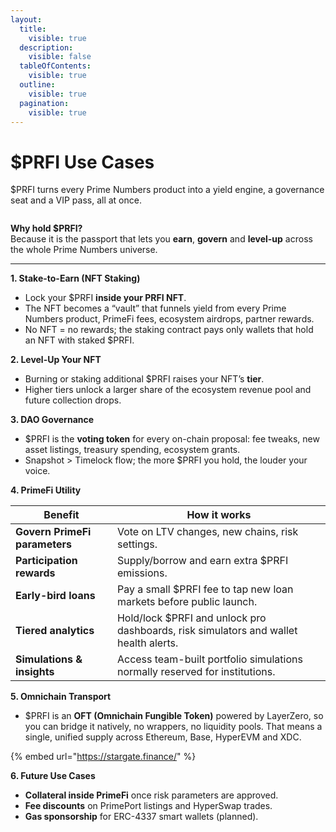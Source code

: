 ```yaml
---
layout:
  title:
    visible: true
  description:
    visible: false
  tableOfContents:
    visible: true
  outline:
    visible: true
  pagination:
    visible: true
---
```


# $PRFI Use Cases

$PRFI turns every Prime Numbers product into a yield engine, a governance seat and a VIP pass, all at once.

<figure><img src="../../.gitbook/assets/TOKENUSECASES (1).jpg" alt=""><figcaption></figcaption></figure>

**Why hold $PRFI?**\
Because it is the passport that lets you **earn**, **govern** and **level-up** across the whole Prime Numbers universe.

***

**1. Stake-to-Earn (NFT Staking)**

* Lock your $PRFI **inside your PRFI NFT**.
* The NFT becomes a “vault” that funnels yield from every Prime Numbers product, PrimeFi fees, ecosystem airdrops, partner rewards.
* No NFT = no rewards; the staking contract pays only wallets that hold an NFT with staked $PRFI.&#x20;

**2. Level-Up Your NFT**

* Burning or staking additional $PRFI raises your NFT’s **tier**.
* Higher tiers unlock a larger share of the ecosystem revenue pool and future collection drops.

**3. DAO Governance**

* $PRFI is the **voting token** for every on-chain proposal: fee tweaks, new asset listings, treasury spending, ecosystem grants.
* Snapshot > Timelock flow; the more $PRFI  you hold, the louder your voice.

**4. PrimeFi Utility**

| Benefit                       | How it works                                                                         |
| ----------------------------- | ------------------------------------------------------------------------------------ |
| **Govern PrimeFi parameters** | Vote on LTV changes, new chains, risk settings.                                      |
| **Participation rewards**     | Supply/borrow and earn extra $PRFI emissions.                                        |
| **Early-bird loans**          | Pay a small $PRFI fee to tap new loan markets before public launch.                  |
| **Tiered analytics**          | Hold/lock $PRFI and unlock pro dashboards, risk simulators and wallet health alerts. |
| **Simulations & insights**    | Access team-built portfolio simulations normally reserved for institutions.          |

**5. Omnichain Transport**

* $PRFI is an **OFT (Omnichain Fungible Token)** powered by LayerZero, so you can bridge it natively, no wrappers, no liquidity pools. That means a single, unified supply across Ethereum, Base, HyperEVM and XDC.&#x20;

{% embed url="https://stargate.finance/" %}

**6. Future Use Cases**

* **Collateral inside PrimeFi** once risk parameters are approved.
* **Fee discounts** on PrimePort listings and HyperSwap trades.
* **Gas sponsorship** for ERC-4337 smart wallets (planned).


